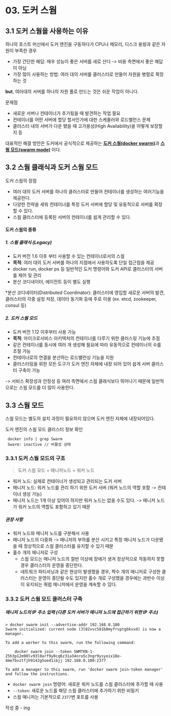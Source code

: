 # 03. 도커 스웜
## 3.1 도커 스웜을 사용하는 이유
하나의 호스트 머신에서 도커 엔진을 구동하다가 CPU나 메모리, 디스크 용량과 같은 자원이 부족한 경우
- 가장 간단한 해답: 매우 성능이 좋은 서버를 새로 산다 -> 비용 측면에서 좋은 해답이 아님
- 가장 많이 사용하는 방법: 여러 대의 서버를 클러스터로 만들어 자원을 병렬로 확장하는 것

**but**, 여러대의 서버를 하나의 자원 풀로 만드는 것은 쉬운 작업이 아니다. 

문제점 
- 새로운 서버나 컨테이너가 추가됬을 때 발견하는 작업 필요
- 컨테이너를 어떤 서버에 할당 할서인가에 대한 스케줄러와 로드밸런스 문제
- 클러스터 내의 서버가 다운 됐을 때 고가용성(High Availability)을 어떻게 보장할지 등

대표적인 해결 방안은 도커에서 공식적으로 제공하는 <u>**도커 스웜(docker swarm)**</u>과 <u>**스웜 모드(swarm mode)**</u> 이다.

## 3.2 스웜 클래식과 도커 스웜 모드
도커 스웜의 장점
- 여러 대의 도커 서버를 하나의 클러스터로 만들어 컨테이너를 생성하는 여러기능을 제공한다.
- 다양한 전략을 세워 컨테이너를 특정 도커 서버에 할당 및 유동적으로 서버를 확장할 수 있다.
- 스웜 클러스터에 등록된 서버의 컨테이너를 쉽게 관리할 수 있다.

#### 도커 스웜의 종류

##### 1. 스웜 클래식 (Legacy)
- 도커 버전 1.6 이후 부터 사용할 수 있는 컨테이너로서의 스웜
- **목적**: 여러 대의 도커 서버를 하나의 지점에서 사용하도록 단일 접근점을 제공
- docker run, docker ps 등 일반적인 도커 명령어와 도커 API로 클러스터의 서버를 제어 및 관리
- 분산 코디네이터, 에이전트 등이 별도 실행

*분산 코디네이터(Distributed Coordinator): 클러스터에 영입할 새로운 서버의 발견, 클러스터의 각종 설정 저장, 데이터 동기화 등에 주로 이용 (ex. etcd, zookeeper, consul 등)

##### 2. 도커 스웜 모드
 - 도커 버전 1.12 이후부터 사용 가능
 - **목적**: 마이크로서비스 아키텍처의 컨테이너를 다루기 위한 클러스링 기능에 초점
 - 같은 컨테이너를 동시에 여러 개 생성해 필요에 따라 유동적으로 컨테이너의 수를 조절 가능
 - 컨테이너로의 연결을 분산하는 로드밸런싱 기능을 지원
 - 클러스터링을 위한 모든 도구가 도커 엔진 자체에 내장 되어 있어 쉽게 서버 클러스터 구축이 가능
 
 -> 서비스 확장성과 안정성 등 여러 측면에서 스웜 클래식보다 뛰어나기 때문에 일반적으로는 스웜 모드를 더 많이 사용한다.
 
## 3.3 스웜 모드
스웜 모드는 별도의 설치 과정이 필요하지 않으며 도커 엔진 자체에 내장되어있다.

도커 엔진의 스웜 모드 클러스터 정보 확인
```
 docker info | grep Swarm
 Swarm: inactive // 비활성 상태
```

### 3.3.1 도커 스웜 모드의 구조
> 도커 스웜 모드 = 매니저노드 + 워커 노드

- 워커 노드: 실제로 컨테이너가 생성되고 관리되는 도커 서버
- 매니저 노드: 워커 노드를 관리 하기 위한 도커 서버 (워커 노드의 역할 포함 -> 컨테이너 생성 가능)
- 매니저 노드는 1개 이상 있어야 하지만 워커 노드는 없을 수도 있다. -> 매니저 노드가 워커 노드의 역할도 포함하고 있기 때문

##### 권장 사항
- 워커 노드와 매니저 노드를 구분해서 사용
- 매니저 노드의 다중화 -> 매니저의 부하를 분산 시키고 특정 매니저 노드가 다운됐을 때 정상적으로 스웜 클러스터를 유지할 수 있기 때문
- 홀수 개의 매니저로 구성
    - 스웜 모드는 매니저 노드의 절반 이상에 장애가 생겨 정상적으로 작동하지 못할 경우 클러스터의 운영을 중단한다.
    - 네트워크 파티셔닝과 같은 현상이 발생했을 경우, 짝수 개의 매니저로 구성한 클러스터는 운영이 중단될 수도 있지만 홀수 개로 구성했을 경우에는 과반수 이상이 유지되는 쿼럼 매니저에서 운영을 계속할 수 있다. 
    

### 3.3.2 도커 스웜 모드 클러스터 구축

##### 매니저 노드의 IP 주소 입력 (다른 도커 서버가 매니저 노드에 접근하기 위한 IP 주소)
```
> docker swarm init --advertise-addr 192.168.0.100
Swarm initialized: current node (3l82vvc581b8myfrvptgbkvxd) is now a manager.

To add a worker to this swarm, run the following command:

    docker swarm join --token SWMTKN-1-25h3p12m90lv93l0arf9y0cq6z31a34nro5c3ngr9ysyoix18e-4me7bvztfjh9142g5oed1ibjj 192.168.0.100:2377

To add a manager to this swarm, run 'docker swarm join-token manager' and follow the instructions.
```
- `docker swarm join` 명령어: 새로운 워커 노드를 스웜 클러스터에 추가할 때 사용
- `--token`: 새로운 노드를 해당 스웜 클러스터에 추가하기 위한 비밀키
- 스웜 매니저는 기본적으로 `2377`번 포트를 사용 


작성 중 - ing